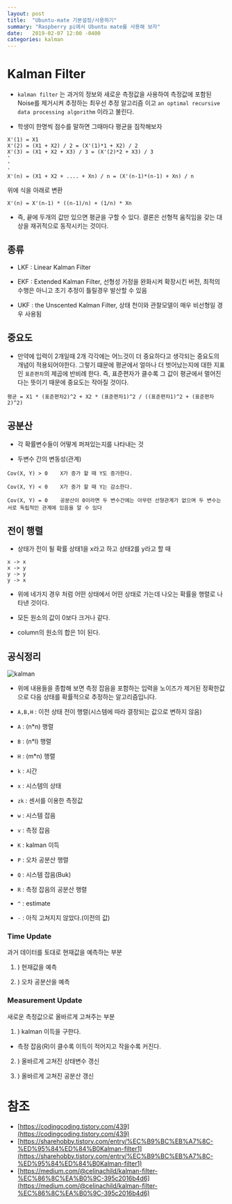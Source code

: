 ```yaml
---
layout: post
title:  "Ubuntu-mate 기본설정/사용하기"
summary: "Raspberry pi에서 Ubuntu mate를 사용해 보자"
date:   2019-02-07 12:00 -0400
categories: kalman
---
```


# Kalman Filter

- `kalman filter` 는 과거의 정보와 새로운 측정값을 사용하여 측정값에 포함된 Noise를 제거시켜 추정하는 최우선 추정 알고리즘 이고 `an optimal recursive data processing algorithm` 이라고 불린다.

- 학생이 한명씩 점수를 말하면 그때마다 평균을 짐작해보자

```
X'(1) = X1
X'(2) = (X1 + X2) / 2 = (X'(1)*1 + X2) / 2
X'(3) = (X1 + X2 + X3) / 3 = (X'(2)*2 + X3) / 3
'
'
'
X'(n) = (X1 + X2 + .... + Xn) / n = (X'(n-1)*(n-1) + Xn) / n
```

위에 식을 아래로 변환

```
X'(n) = X'(n-1) * ((n-1)/n) + (1/n) * Xn
```

- 즉, 끝에 두개의 값만 있으면 평균을 구할 수 있다. 결론은 선형적 움직임을 갖는 대상을 재귀적으로 동작시키는 것이다.

## 종류

- LKF : Linear Kalman Filter

- EKF : Extended Kalman Filter, 선형성 가정을 완화시켜 확장시킨 버전, 최적의 수행은 아니고 초기 추정이 틀릴경우 발산할 수 있음

- UKF : the Unscented Kalman Filter, 상태 천이와 관찰모델이 매우 비선형일 경우 사용됨


## 중요도
- 만약에 입력이 2개일때 2개 각각에는 어느것이 더 중요하다고 생각되는 중요도의 개념이 적용되어야한다. 그렇기 떄문에 평균에서 얼마나 더 벗어났는지에 대한 지표인 `표준편차`의 제곱에 반비례 한다. 즉, 표준편자가 클수록 그 값이 평균에서 멀어진다는 뜻이기 때문에 중요도는 작아질 것이다.

```
평균 = X1 * (표준편차2)^2 + X2 * (표준편차1)^2 / ((표준편차1)^2 + (표준편차2)^2)
```

## 공분산
- 각 확률변수들이 어떻게 퍼져있는지를 나타내는 것

- 두변수 간의 변동성(관계)

```
Cov(X, Y) > 0    X가 증가 할 때 Y도 증가한다.

Cov(X, Y) < 0    X가 증가 할 때 Y는 감소한다.

Cov(X, Y) = 0    공분산이 0이라면 두 변수간에는 아무런 선형관계가 없으며 두 변수는 서로 독립적인 관계에 있음을 알 수 있다
```

## 전이 행렬

- 상태가 전이 될 확률 상태1을 x라고 하고 상태2를 y라고 할 때

```
x -> x
x -> y
y -> y
y -> x
```

- 위에 네가지 경우 처럼 어떤 상태에서 어떤 상태로 가는데 나오는 확률을 행렬로 나타낸 것이다.

- 모든 원소의 값이 0보다 크거나 같다.
- column의 원소의 합은 1이 된다.



## 공식정리



![kalman](https://github.com/jjeamin/jjeamin.github.io/raw/master/_posts/post_img/kalman/kalman.PNG)



- 위에 내용들을 종합해 보면 측정 잡음을 포함하는 입력을 노이즈가 제거된 정확한값으로 다음 상태를 확률적으로 추정하는 알고리즘입니다.

- `A,B,H` : 이전 상태 전이 행렬(시스템에 따라 결정되는 값으로 변하지 않음)
- `A` : (n*n) 행렬
- `B` : (n*l) 행렬
- `H` : (m*n) 행렬
- `k` : 시간
- `x` : 시스템의 상태
- `zk` : 센서를 이용한 측정값
- `w` : 시스템 잡음
- `v` : 측정 잡음
- `K` : kalman 이득
- `P` : 오차 공분산 행렬
- `Q` : 시스템 잡음(Buk)
- `R` : 측정 잡음의 공분산 행렬
- `^` : estimate
- `-` : 아직 고쳐지지 않았다.(이전의 값)


### Time Update
과거 데이터를 토대로 현재값을 예측하는 부분

1. ) 현재값을 예측

2. ) 오차 공분산을 예측



### Measurement Update
새로운 측정값으로 올바르게 고쳐주는 부분

1. ) kalman 이득을 구한다.
- 측정 잡음(R)이 클수록 이득이 적어지고 작을수록 커진다.


2. ) 올바르게 고쳐진 상태변수 갱신

3. ) 올바르게 고쳐진 공분산 갱신




# 참조
- [https://codingcoding.tistory.com/439](https://codingcoding.tistory.com/439)
- [https://sharehobby.tistory.com/entry/%EC%B9%BC%EB%A7%8C-%ED%95%84%ED%84%B0Kalman-filter1](https://sharehobby.tistory.com/entry/%EC%B9%BC%EB%A7%8C-%ED%95%84%ED%84%B0Kalman-filter1)
- [https://medium.com/@celinachild/kalman-filter-%EC%86%8C%EA%B0%9C-395c2016b4d6](https://medium.com/@celinachild/kalman-filter-%EC%86%8C%EA%B0%9C-395c2016b4d6)

